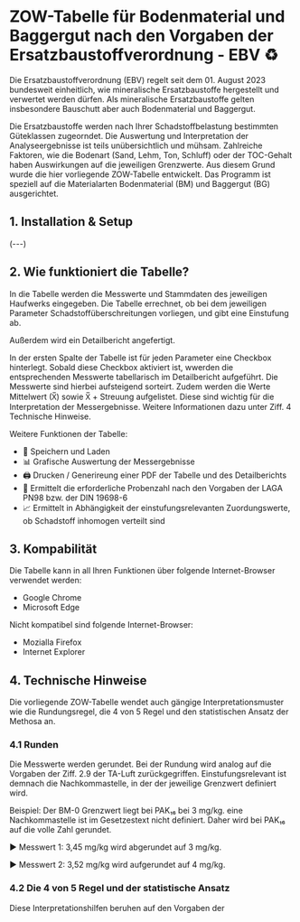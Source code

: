 # ZOW-Tabelle für Bodenmaterial und Baggergut nach den Vorgaben der Ersatzbaustoffverordnung - EBV ♻️

Die Ersatzbaustoffverordnung (EBV) regelt seit dem 01. August 2023 bundesweit einheitlich, wie mineralische Ersatzbaustoffe hergestellt und verwertet werden dürfen. Als mineralische Ersatzbaustoffe gelten insbesondere Bauschutt aber auch Bodenmaterial und Baggergut. 

Die Ersatzbaustoffe werden nach Ihrer Schadstoffbelastung bestimmten Güteklassen zugeorndet. Die Auswertung und Interpretation der Analyseergebnisse ist teils unübersichtlich und mühsam. Zahlreiche Faktoren, wie die Bodenart (Sand, Lehm, Ton, Schluff) oder der TOC-Gehalt haben Auswirkungen auf die jeweiligen Grenzwerte. Aus diesem Grund wurde die hier vorliegende ZOW-Tabelle entwickelt. Das Programm ist speziell auf die Materialarten Bodenmaterial (BM) und Baggergut (BG) ausgerichtet. 

## 1. Installation & Setup

(---)

## 2. Wie funktioniert die Tabelle?

In die Tabelle werden die Messwerte und Stammdaten des jeweiligen Haufwerks eingegeben. Die Tabelle errechnet, ob bei dem jeweiligen Parameter Schadstoffüberschreitungen vorliegen, und gibt eine Einstufung ab.

Außerdem wird ein Detailbericht angefertigt.

In der ersten Spalte der Tabelle ist für jeden Parameter eine Checkbox hinterlegt. Sobald diese Checkbox aktiviert ist, wwerden die entsprechenden Messwerte tabellarisch im Detailbericht aufgeführt. Die Messwerte sind hierbei aufsteigend sorteirt. Zudem werden die Werte  Mittelwert (X̅) sowie X̅ + Streuung aufgelistet. Diese sind wichtig für die Interpretation der Messergebnisse. Weitere Informationen dazu unter Ziff. 4 Technische Hinweise.

Weitere Funktionen der Tabelle:

- 💾 Speichern und Laden
- 📊 Grafische Auswertung der Messergebnisse
- 🖨️ Drucken / Generireung einer PDF der Tabelle und des Detailberichts
- 🧪 Ermittelt die erforderliche Probenzahl nach den Vorgaben der LAGA PN98 bzw. der DIN 19698-6
- 📈 Ermittelt in Abhängigkeit der einstufungsrelevanten Zuordungswerte, ob Schadstoff inhomogen verteilt sind

## 3. Kompabilität

Die Tabelle kann in all Ihren Funktionen über folgende Internet-Browser verwendet werden:

- Google Chrome
- Microsoft Edge

Nicht kompatibel sind folgende Internet-Browser:

- Mozialla Firefox
- Internet Explorer

## 4. Technische Hinweise

Die vorliegende ZOW-Tabelle wendet auch gängige Interpretationsmuster wie die Rundungsregel, die 4 von 5 Regel und den statistischen Ansatz der Methosa an. 

### 4.1 Runden

Die Messwerte werden gerundet. Bei der Rundung wird analog auf die Vorgaben der Ziff. 2.9 der TA-Luft zurückgegriffen. Einstufungsrelevant ist demnach die Nachkommastelle, in der der jeweilige Grenzwert definiert wird.

Beispiel: Der BM-0 Grenzwert liegt bei PAK₁₆ bei 3 mg/kg. eine Nachkommastelle ist im Gesetzestext nicht definiert. Daher wird bei PAK₁₆ auf die volle Zahl gerundet. 

▶️ Messwert 1: 3,45 mg/kg wird abgerundet auf 3 mg/kg.

▶️ Messwert 2: 3,52 mg/kg wird aufgerundet auf 4 mg/kg.

### 4.2 Die 4 von 5 Regel und der statistische Ansatz

Diese Interpretationshilfen beruhen auf den Vorgaben der 


